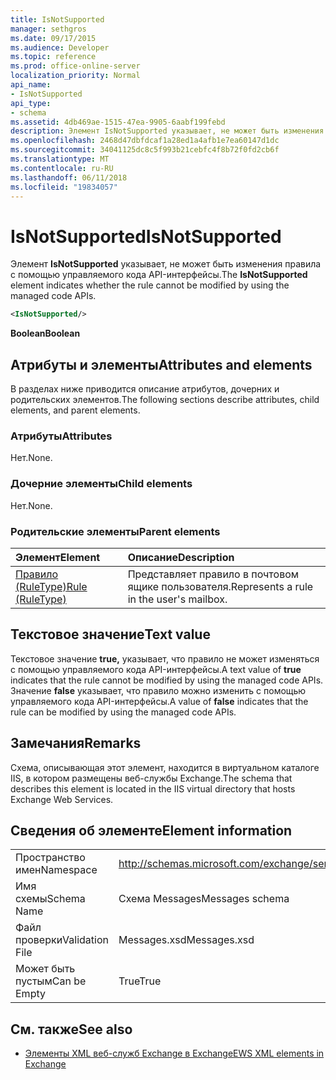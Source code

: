 ```yaml
---
title: IsNotSupported
manager: sethgros
ms.date: 09/17/2015
ms.audience: Developer
ms.topic: reference
ms.prod: office-online-server
localization_priority: Normal
api_name:
- IsNotSupported
api_type:
- schema
ms.assetid: 4db469ae-1515-47ea-9905-6aabf199febd
description: Элемент IsNotSupported указывает, не может быть изменения правила с помощью управляемого кода API-интерфейсы.
ms.openlocfilehash: 2468d47dbfdcaf1a28ed1a4afb1e7ea60147d1dc
ms.sourcegitcommit: 34041125dc8c5f993b21cebfc4f8b72f0fd2cb6f
ms.translationtype: MT
ms.contentlocale: ru-RU
ms.lasthandoff: 06/11/2018
ms.locfileid: "19834057"
---
```

# <a name="isnotsupported"></a><span data-ttu-id="78023-103">IsNotSupported</span><span class="sxs-lookup"><span data-stu-id="78023-103">IsNotSupported</span></span>

<span data-ttu-id="78023-104">Элемент **IsNotSupported** указывает, не может быть изменения правила с помощью управляемого кода API-интерфейсы.</span><span class="sxs-lookup"><span data-stu-id="78023-104">The **IsNotSupported** element indicates whether the rule cannot be modified by using the managed code APIs.</span></span> 
  
```XML
<IsNotSupported/>
```

 <span data-ttu-id="78023-105">**Boolean**</span><span class="sxs-lookup"><span data-stu-id="78023-105">**Boolean**</span></span>
## <a name="attributes-and-elements"></a><span data-ttu-id="78023-106">Атрибуты и элементы</span><span class="sxs-lookup"><span data-stu-id="78023-106">Attributes and elements</span></span>

<span data-ttu-id="78023-107">В разделах ниже приводится описание атрибутов, дочерних и родительских элементов.</span><span class="sxs-lookup"><span data-stu-id="78023-107">The following sections describe attributes, child elements, and parent elements.</span></span>
  
### <a name="attributes"></a><span data-ttu-id="78023-108">Атрибуты</span><span class="sxs-lookup"><span data-stu-id="78023-108">Attributes</span></span>

<span data-ttu-id="78023-109">Нет.</span><span class="sxs-lookup"><span data-stu-id="78023-109">None.</span></span>
  
### <a name="child-elements"></a><span data-ttu-id="78023-110">Дочерние элементы</span><span class="sxs-lookup"><span data-stu-id="78023-110">Child elements</span></span>

<span data-ttu-id="78023-111">Нет.</span><span class="sxs-lookup"><span data-stu-id="78023-111">None.</span></span>
  
### <a name="parent-elements"></a><span data-ttu-id="78023-112">Родительские элементы</span><span class="sxs-lookup"><span data-stu-id="78023-112">Parent elements</span></span>

|<span data-ttu-id="78023-113">**Элемент**</span><span class="sxs-lookup"><span data-stu-id="78023-113">**Element**</span></span>|<span data-ttu-id="78023-114">**Описание**</span><span class="sxs-lookup"><span data-stu-id="78023-114">**Description**</span></span>|
|:-----|:-----|
|[<span data-ttu-id="78023-115">Правило (RuleType)</span><span class="sxs-lookup"><span data-stu-id="78023-115">Rule (RuleType)</span></span>](rule-ruletype.md) <br/> |<span data-ttu-id="78023-116">Представляет правило в почтовом ящике пользователя.</span><span class="sxs-lookup"><span data-stu-id="78023-116">Represents a rule in the user's mailbox.</span></span>  <br/> |
   
## <a name="text-value"></a><span data-ttu-id="78023-117">Текстовое значение</span><span class="sxs-lookup"><span data-stu-id="78023-117">Text value</span></span>

<span data-ttu-id="78023-118">Текстовое значение **true,** указывает, что правило не может изменяться с помощью управляемого кода API-интерфейсы.</span><span class="sxs-lookup"><span data-stu-id="78023-118">A text value of **true** indicates that the rule cannot be modified by using the managed code APIs.</span></span> <span data-ttu-id="78023-119">Значение **false** указывает, что правило можно изменить с помощью управляемого кода API-интерфейсы.</span><span class="sxs-lookup"><span data-stu-id="78023-119">A value of **false** indicates that the rule can be modified by using the managed code APIs.</span></span> 
  
## <a name="remarks"></a><span data-ttu-id="78023-120">Замечания</span><span class="sxs-lookup"><span data-stu-id="78023-120">Remarks</span></span>

<span data-ttu-id="78023-121">Схема, описывающая этот элемент, находится в виртуальном каталоге IIS, в котором размещены веб-службы Exchange.</span><span class="sxs-lookup"><span data-stu-id="78023-121">The schema that describes this element is located in the IIS virtual directory that hosts Exchange Web Services.</span></span>
  
## <a name="element-information"></a><span data-ttu-id="78023-122">Сведения об элементе</span><span class="sxs-lookup"><span data-stu-id="78023-122">Element information</span></span>

|||
|:-----|:-----|
|<span data-ttu-id="78023-123">Пространство имен</span><span class="sxs-lookup"><span data-stu-id="78023-123">Namespace</span></span>  <br/> |http://schemas.microsoft.com/exchange/services/2006/messages  <br/> |
|<span data-ttu-id="78023-124">Имя схемы</span><span class="sxs-lookup"><span data-stu-id="78023-124">Schema Name</span></span>  <br/> |<span data-ttu-id="78023-125">Схема Messages</span><span class="sxs-lookup"><span data-stu-id="78023-125">Messages schema</span></span>  <br/> |
|<span data-ttu-id="78023-126">Файл проверки</span><span class="sxs-lookup"><span data-stu-id="78023-126">Validation File</span></span>  <br/> |<span data-ttu-id="78023-127">Messages.xsd</span><span class="sxs-lookup"><span data-stu-id="78023-127">Messages.xsd</span></span>  <br/> |
|<span data-ttu-id="78023-128">Может быть пустым</span><span class="sxs-lookup"><span data-stu-id="78023-128">Can be Empty</span></span>  <br/> |<span data-ttu-id="78023-129">True</span><span class="sxs-lookup"><span data-stu-id="78023-129">True</span></span>  <br/> |
   
## <a name="see-also"></a><span data-ttu-id="78023-130">См. также</span><span class="sxs-lookup"><span data-stu-id="78023-130">See also</span></span>



- [<span data-ttu-id="78023-131">Элементы XML веб-служб Exchange в Exchange</span><span class="sxs-lookup"><span data-stu-id="78023-131">EWS XML elements in Exchange</span></span>](ews-xml-elements-in-exchange.md)

